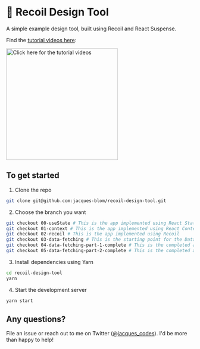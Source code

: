 # 🎨 Recoil Design Tool

A simple example design tool, built using Recoil and React Suspense.

Find the [tutorial videos here](https://www.youtube.com/playlist?list=PLY-nQKxN_zxBmZJBXQYPQOqOI5C6IdNxH):

<a href="https://www.youtube.com/playlist?list=PLY-nQKxN_zxBmZJBXQYPQOqOI5C6IdNxH"><img alt="Click here for the tutorial videos" src="https://raw.githubusercontent.com/jacques-blom/recoil-design-tool/01-context/video.png" width="300" /></a>

## To get started

1. Clone the repo

```bash
git clone git@github.com:jacques-blom/recoil-design-tool.git
```

2. Choose the branch you want

```bash
git checkout 00-useState # This is the app implemented using React State (clone this to follow along with the video)
git checkout 01-context # This is the app implemented using React Context
git checkout 02-recoil # This is the app implemented using Recoil
git checkout 03-data-fetching # This is the starting point for the Data Fetching video
git checkout 04-data-fetching-part-1-complete # This is the completed app after Data Fetching Part 1
git checkout 05-data-fetching-part-2-complete # This is the completed app after Data Fetching Part 2
```

3. Install dependencies using Yarn

```bash
cd recoil-design-tool
yarn
```

4. Start the development server

```bash
yarn start
```

## Any questions?

File an issue or reach out to me on Twitter ([@jacques_codes](https://twitter.com/jacques_codes)). I'd be more than happy to help!
